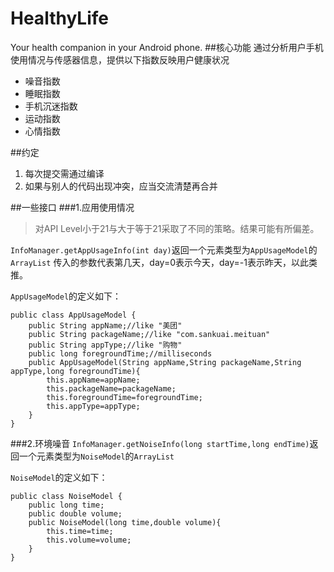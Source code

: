 # HealthyLife
Your health companion in your Android phone.
##核心功能
通过分析用户手机使用情况与传感器信息，提供以下指数反映用户健康状况

- 噪音指数
- 睡眠指数
- 手机沉迷指数
- 运动指数
- 心情指数

##约定
1. 每次提交需通过编译
2. 如果与别人的代码出现冲突，应当交流清楚再合并

##一些接口
###1.应用使用情况
> 对API Level小于21与大于等于21采取了不同的策略。结果可能有所偏差。

`InfoManager.getAppUsageInfo(int day)`返回一个元素类型为`AppUsageModel`的`ArrayList`
传入的参数代表第几天，day=0表示今天，day=-1表示昨天，以此类推。

`AppUsageModel`的定义如下：

	public class AppUsageModel {
	    public String appName;//like "美团"
	    public String packageName;//like "com.sankuai.meituan"
	    public String appType;//like "购物"
	    public long foregroundTime;//milliseconds
	    public AppUsageModel(String appName,String packageName,String appType,long foregroundTime){
	        this.appName=appName;
	        this.packageName=packageName;
	        this.foregroundTime=foregroundTime;
	        this.appType=appType;
	    }
	}
###2.环境噪音
`InfoManager.getNoiseInfo(long startTime,long endTime)`返回一个元素类型为`NoiseModel`的`ArrayList`

`NoiseModel`的定义如下：

	public class NoiseModel {
	    public long time;
	    public double volume;
	    public NoiseModel(long time,double volume){
	        this.time=time;
	        this.volume=volume;
	    }
	}